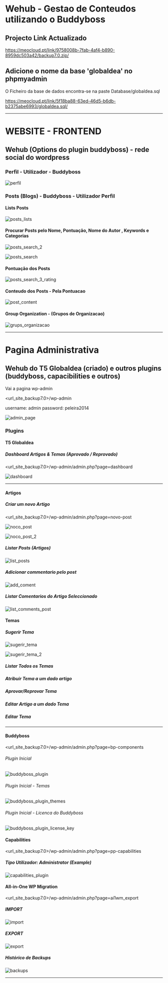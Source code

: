 # Wehub - Gestao de Conteudos utilizando o Buddyboss

## Projecto Link Actualizado

https://meocloud.pt/link/9758008b-7fab-4af4-b890-8959dc503a42/backup7.0.zip/

## Adicione o nome da base 'globaldea' no phpmyadmin

O Ficheiro da base de dados encontra-se na paste Database/globaldea.sql 

https://meocloud.pt/link/5f18ba88-63ed-46d5-b6db-b2375abe6993/globaldea.sql/

-----------------------------------------------------------------------------------------------------------------------------------------------------------------------

# WEBSITE - FRONTEND

## Wehub (Options do plugin buddyboss) - rede social do wordpress

### Perfil - Utilizador - Buddyboss

![perfil](https://user-images.githubusercontent.com/9846274/203990418-ed4b5408-a9ee-413c-9a38-5b07cbfb0ec5.png)

### Posts (Blogs) - Buddyboss - Utilizador Perfil

#### Lists Posts

![posts_lists](https://user-images.githubusercontent.com/9846274/203991106-205c8b37-d6e0-4d0d-a4c5-20f6a7715b8c.png)

#### Procurar Posts pelo Nome, Pontuação, Nome do Autor , Keywords e Categorias

![posts_search_2](https://user-images.githubusercontent.com/9846274/203991479-62d60f85-28df-4523-a117-0d7a024e4a01.png)

![posts_search](https://user-images.githubusercontent.com/9846274/203991108-b2974026-5198-497d-bd7b-43e56251b91e.png)

#### Pontuação dos Posts 

![posts_search_3_rating](https://user-images.githubusercontent.com/9846274/203991895-068ee794-a45d-4f7d-926f-0915d84a0a41.png)

#### Conteudo dos Posts - Pela Pontuacao

![post_content](https://user-images.githubusercontent.com/9846274/203992330-0eb5f460-7bc4-4ae9-8ad5-094fc29a18da.png)

#### Group Organization - (Grupos de Organizacao)

![grups_organizacao](https://user-images.githubusercontent.com/9846274/203992674-52064640-94e1-4084-9af6-661a230814b3.png)


----------------------------------------------------------------------------------------------------------------------------------------------------------------------

# Pagina Administrativa 

## Wehub do T5 Globaldea (criado) e outros plugins (buddyboss, capacibilities e outros)

Vai a pagina wp-admin

<url_site_backup7.0>/wp-admin

username: admin
password: peleira2014

![admin_page](https://user-images.githubusercontent.com/9846274/203994876-ff5bfa03-dd2a-4dda-92f2-a2af6d24f41c.png)

### Plugins

#### T5 Globaldea

##### Dashboard Artigos & Temas (Aprovado / Reprovado)

<url_site_backup7.0>/wp-admin/admin.php?page=dashboard

![dashboard](https://user-images.githubusercontent.com/9846274/204002645-1afbe70e-99a8-4259-b37f-72101d87a5bf.png)

-----------------------------------------------------------------------------------------------------------------------------------------------------------------------

#### Artigos

##### Criar um novo Artigo

<url_site_backup7.0>/wp-admin/admin.php?page=novo-post

![noco_post](https://user-images.githubusercontent.com/9846274/204015371-daaf0848-83ad-433d-b4e7-de4ad2383267.png) 

![noco_post_2](https://user-images.githubusercontent.com/9846274/204015368-cc8ff5b5-a71f-43d5-985f-8420e7865e8b.png)

##### Listar Posts (Artigos)

![list_posts](https://user-images.githubusercontent.com/9846274/204017662-43ebc7e5-e33e-4e5c-8049-fb23d5b71f85.png)

##### Adicionar commentario pelo post

![add_coment](https://user-images.githubusercontent.com/9846274/204017652-e6cef1c6-f2c6-442e-a109-d0d630f5a9ee.png)

##### Listar Comentarios do Artigo Seleccionado

![list_comments_post](https://user-images.githubusercontent.com/9846274/204017655-16079a20-17d8-496d-aa7f-5d2046d8d101.png)

#### Temas

##### Sugerir Tema

![sugerir_tema](https://user-images.githubusercontent.com/9846274/204330930-6445b26e-495d-4d07-9dcb-92c38e31ac4c.png)

![sugerir_tema_2](https://user-images.githubusercontent.com/9846274/204330925-a0c2b44e-7171-41d9-a141-970319db6522.png)

##### Listar Todos os Temas

##### Atribuir Tema a um dado artigo

##### Aprovar/Reprovar Tema

##### Editar Artigo a um dado Tema

##### Editar Tema

-----------------------------------------------------------------------------------------------------------------------------------------------------------------------


#### Buddyboss

<url_site_backup7.0>/wp-admin/admin.php?page=bp-components

###### Plugin Inicial

![buddyboss_plugin](https://user-images.githubusercontent.com/9846274/203996692-e9f01d69-4232-449c-a3e8-b7dd91511e45.png)

###### Plugin Inicial - Temas

![buddyboss_plugin_themes](https://user-images.githubusercontent.com/9846274/203996687-c0492afc-6039-4025-9956-843dc8211c00.png)

###### Plugin Inicial - Licenca do Buddyboss

![buddyboss_plugin_license_key](https://user-images.githubusercontent.com/9846274/203996684-aaf73352-2dca-43f6-a713-5a2eb37a70b4.png)

#### Capabilities

<url_site_backup7.0>/wp-admin/admin.php?page=pp-capabilities

##### Tipo Utilizador: Administrator (Example)

![capabilities_plugin](https://user-images.githubusercontent.com/9846274/203995667-baef2c77-d08c-4006-85fe-e705c24ceb67.png)

#### All-in-One WP Migration

<url_site_backup7.0>/wp-admin/admin.php?page=ai1wm_export

##### IMPORT

![import](https://user-images.githubusercontent.com/9846274/204000097-72f4751b-ccc2-4bb8-b8f8-72349af8bb16.png)

##### EXPORT

![export](https://user-images.githubusercontent.com/9846274/204000099-c8d84172-2bc4-4a54-aa63-a4c562105dcb.png)

##### Histórico de Backups

![backups](https://user-images.githubusercontent.com/9846274/204000089-f4a56c8d-bebe-4e23-906e-0877215c4f4e.png)


-----------------------------------------------------------------------------------------------------------------------------------------------------------------------

